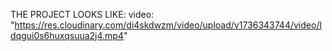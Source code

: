 THE PROJECT LOOKS LIKE:
video: "https://res.cloudinary.com/di4skdwzm/video/upload/v1736343744/video/ldqgui0s6huxqsuua2j4.mp4"
